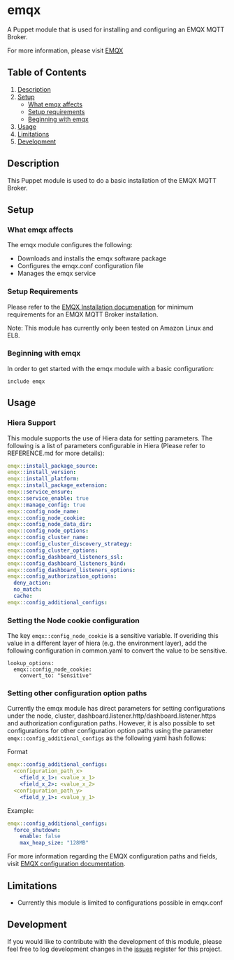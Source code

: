# emqx

A Puppet module that is used for installing and configuring an EMQX MQTT Broker.

For more information, please visit [EMQX][1]

## Table of Contents

1. [Description](#description)
1. [Setup](#setup)
    * [What emqx affects](#what-emqx-affects)
    * [Setup requirements](#setup-requirements)
    * [Beginning with emqx](#beginning-with-emqx)
1. [Usage](#usage)
1. [Limitations](#limitations)
1. [Development](#development)

## Description

This Puppet module is used to do a basic installation of the EMQX MQTT Broker.

## Setup

### What emqx affects

The emqx module configures the following:

 - Downloads and installs the emqx software package
 - Configures the emqx.conf configuration file
 - Manages the emqx service

### Setup Requirements

Please refer to the [EMQX Installation documenation][2] for minimum requirements for an EMQX MQTT Broker installation.

Note: This module has currently only been tested on Amazon Linux and EL8.

### Beginning with emqx

In order to get started with the emqx module with a basic configuration:

```puppet
include emqx
```

## Usage

### Hiera Support

This module supports the use of Hiera data for setting parameters. The following is a list of parameters configurable in Hiera (Please refer to REFERENCE.md for more details):

```yaml
emqx::install_package_source: 
emqx::install_version: 
emqx::install_platform: 
emqx::install_package_extension: 
emqx::service_ensure: 
emqx::service_enable: true
emqx::manage_config: true
emqx::config_node_name: 
emqx::config_node_cookie: 
emqx::config_node_data_dir: 
emqx::config_node_options: 
emqx::config_cluster_name: 
emqx::config_cluster_discovery_strategy: 
emqx::config_cluster_options: 
emqx::config_dashboard_listeners_ssl:
emqx::config_dashboard_listeners_bind: 
emqx::config_dashboard_listeners_options:
emqx::config_authorization_options:
  deny_action:
  no_match:
  cache:
emqx::config_additional_configs:
```

### Setting the Node cookie configuration

The key ```emqx::config_node_cookie``` is a sensitive variable.  If overiding this value in a different layer of hiera (e.g. the environment layer),
add the following configuration in common.yaml to convert the value to be sensitive.

```
lookup_options:
  emqx::config_node_cookie:
    convert_to: "Sensitive"
```

### Setting other configuration option paths

Currently the emqx module has direct parameters for setting configurations under the node, cluster, dashboard.listener.http/dashboard.listener.https and authorization configuration paths. 
However, it is also possible to set configurations for other configuration option paths using the parameter ```emqx::config_additional_configs``` as the following yaml hash follows:

Format

```yaml
emqx::config_additional_configs:
  <configuration_path_x>
    <field_x_1>: <value_x_1>
    <field_x_2>: <value_x_2>
  <configuration_path_y>
    <field_y_1>: <value_y_1>
```

Example:

```yaml
emqx::config_additional_configs:
  force_shutdown:
    enable: false
    max_heap_size: "128MB"
```

For more information regarding the EMQX configuration paths and fields, visit [EMQX configuration documentation][3].

## Limitations

  * Currently this module is limited to configurations possible in emqx.conf

## Development

If you would like to contribute with the development of this module, please feel free to log development changes in the [issues][4] register for this project.


[1]: https://www.emqx.io/
[2]: https://www.emqx.io/docs/en/latest/deploy/install.html
[3]: https://www.emqx.io/docs/en/latest/admin/cfg.html
[4]: https://github.com/jortencio/emqx/issues
